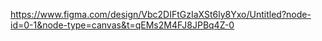 https://www.figma.com/design/Vbc2DIFtGzIaXSt6ly8Yxo/Untitled?node-id=0-1&node-type=canvas&t=qEMs2M4FJ8JPBq4Z-0
